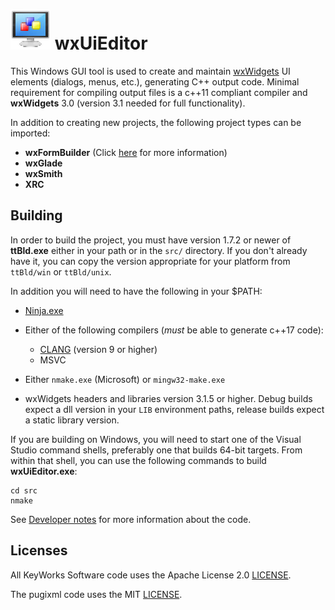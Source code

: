 # ![logo](src/art_src/logo64.png) wxUiEditor

This Windows GUI tool is used to create and maintain [wxWidgets](https://docs.wxwidgets.org/trunk/index.html) UI elements (dialogs, menus, etc.), generating C++ output code. Minimal requirement for compiling output files is a c++11 compliant compiler and **wxWidgets** 3.0 (version 3.1 needed for full functionality).

In addition to creating new projects, the following project types can be imported:

- **wxFormBuilder** (Click [here](docs/import_formbuilder.md) for more information)
- **wxGlade**
- **wxSmith**
- **XRC**

## Building

In order to build the project, you must have version 1.7.2 or newer of **ttBld.exe** either in your path or in the `src/` directory. If you don't already have it, you can copy the version appropriate for your platform from `ttBld/win` or `ttBld/unix`.

In addition you will need to have the following in your $PATH:

- [Ninja.exe](https://github.com/ninja-build/ninja)

- Either of the following compilers (_must_ be able to generate c++17 code):
  - [CLANG](https://clang.llvm.org/) (version 9 or higher)
  - MSVC
- Either `nmake.exe` (Microsoft) or `mingw32-make.exe`
- wxWidgets headers and libraries version 3.1.5 or higher. Debug builds expect a dll version in your `LIB` environment paths, release builds expect a static library version.

If you are building on Windows, you will need to start one of the Visual Studio command shells, preferably one that builds 64-bit targets. From within that shell, you can use the following commands to build **wxUiEditor.exe**:

	cd src
	nmake

See [Developer notes](docs/DEV_NOTES.md) for more information about the code.

## Licenses

All KeyWorks Software code uses the Apache License 2.0 [LICENSE](LICENSE).

The pugixml code uses the MIT [LICENSE](pugixml/LICENSE.md).
